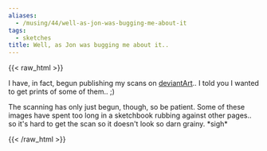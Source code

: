 ```yaml
---
aliases:
  - /musing/44/well-as-jon-was-bugging-me-about-it
tags:
  - sketches
title: Well, as Jon was bugging me about it..
---
```

{{< raw_html >}}
<p>I have, in fact, begun publishing my scans on <a href="http://silverpuddle.deviantart.com/">deviantArt</a>.. I told you I wanted to get prints of some of them.. ;)</p>

<p>The scanning has only just begun, though, so be patient. Some of these  images have spent too long in a sketchbook rubbing against other pages.. so it's hard to get the scan so it doesn't look so darn grainy. *sigh*</p>
{{< /raw_html >}}
